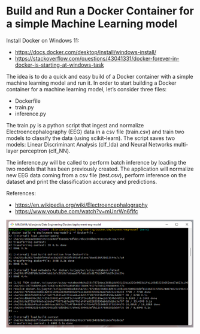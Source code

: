 # Build and Run a Docker Container for a simple Machine Learning model

Install Docker on Windows 11:
- https://docs.docker.com/desktop/install/windows-install/
- https://stackoverflow.com/questions/43041331/docker-forever-in-docker-is-starting-at-windows-task

The idea is to do a quick and easy build of a Docker container with a simple machine learning model and run it. In order to start building a Docker container for a machine learning model, let’s consider three files: 
- Dockerfile
- train.py
- inference.py

The train.py is  a python script that ingest and normalize Electroencephalography (EEG) data in a csv file (train.csv) and train two models to classify the data (using scikit-learn). The script saves two models: Linear Discriminant Analysis (clf_lda) and Neural Networks multi-layer perceptron (clf_NN). 

The inference.py will be called to perform batch inference by loading the two models that has been previously created. The application will normalize new EEG data coming from a csv file (test.csv), perform inference on the dataset and print the classification accuracy and predictions. 

References:
- https://en.wikipedia.org/wiki/Electroencephalography
- https://www.youtube.com/watch?v=mUnrWn6flfc


<img src="result.png" alt="result" width="500"/>
